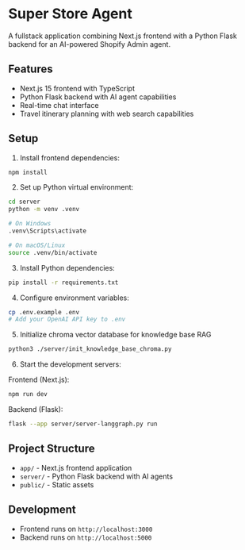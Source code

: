 # Super Store Agent

A fullstack application combining Next.js frontend with a Python Flask backend for an AI-powered Shopify Admin agent.

## Features

- Next.js 15 frontend with TypeScript
- Python Flask backend with AI agent capabilities
- Real-time chat interface
- Travel itinerary planning with web search capabilities

## Setup

1. Install frontend dependencies:
```bash
npm install
```

2. Set up Python virtual environment:
```bash
cd server
python -m venv .venv

# On Windows
.venv\Scripts\activate

# On macOS/Linux
source .venv/bin/activate
```

3. Install Python dependencies:
```bash
pip install -r requirements.txt
```

4. Configure environment variables:
```bash
cp .env.example .env
# Add your OpenAI API key to .env
```

5. Initialize chroma vector database for knowledge base RAG
```bash
python3 ./server/init_knowledge_base_chroma.py
```

6. Start the development servers:

Frontend (Next.js):
```bash
npm run dev
```

Backend (Flask):
```bash
flask --app server/server-langgraph.py run
```

## Project Structure

- `app/` - Next.js frontend application
- `server/` - Python Flask backend with AI agents
- `public/` - Static assets

## Development

- Frontend runs on `http://localhost:3000`
- Backend runs on `http://localhost:5000`

